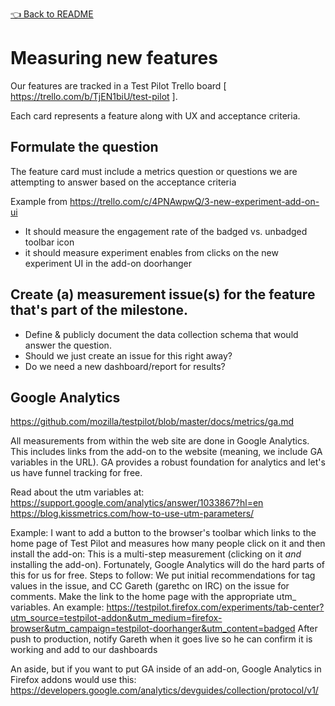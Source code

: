 [👈 Back to README](../../README.md)

# Measuring new features

Our features are tracked in a Test Pilot Trello board [ https://trello.com/b/TjEN1biU/test-pilot ].

Each card represents a feature along with UX and acceptance criteria.

## Formulate the question

The feature card must include a metrics question or questions we are attempting to answer based on the acceptance criteria

Example from https://trello.com/c/4PNAwpwQ/3-new-experiment-add-on-ui

- It should measure the engagement rate of the badged vs. unbadged toolbar icon
- it should measure experiment enables from clicks on the new experiment UI in the add-on doorhanger

## Create (a) measurement issue(s) for the feature that's part of the milestone.

- Define & publicly document the data collection schema that would answer the question.
- Should we just create an issue for this right away?
- Do we need a new dashboard/report for results?

## Google Analytics

https://github.com/mozilla/testpilot/blob/master/docs/metrics/ga.md

All measurements from within the web site are done in Google Analytics.  This includes links from the add-on to the website (meaning, we include GA variables in the URL).  GA provides a robust foundation for analytics and let's us have funnel tracking for free.

Read about the utm variables at:
https://support.google.com/analytics/answer/1033867?hl=en
https://blog.kissmetrics.com/how-to-use-utm-parameters/


Example:  I want to add a button to the browser's toolbar which links to the home page of Test Pilot and measures how many people click on it and then install the add-on:
This is a multi-step measurement (clicking on it *and* installing the add-on).  Fortunately, Google Analytics will do the hard parts of this for us for free.  Steps to follow:
We put initial recommendations for tag values in the issue, and CC Gareth (garethc on IRC) on the issue for comments.
Make the link to the home page with the appropriate utm_ variables.  An example: https://testpilot.firefox.com/experiments/tab-center?utm_source=testpilot-addon&utm_medium=firefox-browser&utm_campaign=testpilot-doorhanger&utm_content=badged
After push to production, notify Gareth when it goes live so he can confirm it is working and add to our dashboards

An aside, but if you want to put GA inside of an add-on, Google Analytics in Firefox addons would use this: https://developers.google.com/analytics/devguides/collection/protocol/v1/
